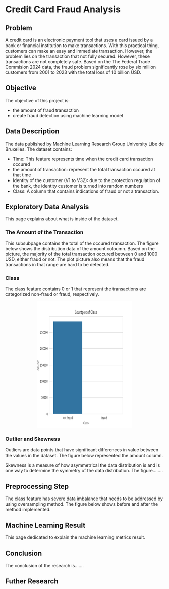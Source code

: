 # Credit Card Fraud Analysis

## Problem
A credit card is an electronic payment tool that uses a card issued by a bank or financial institution to make transactions. With this practical thing, customers can make an easy and immediate transaction. However, the problem lies on the transaction that not fully secured. However, these transactions are not completely safe. Based on the The Federal Trade Commision 2024 data, the fraud problem significantly rose by six million customers from 2001 to 2023 with the total loss of 10 billion USD.

## Objective
The objective of this project is:

- the amount of fraud transaction
- create fraud detection using machine learning model

## Data Description
The data published by Machine Learning Research Group University Libe de Bruxelles. The dataset contains:

- Time: This feature represents time when the credit card transaction occured 
- the amount of transaction: represent the total transaction occured at that time
- Identity of the customer (V1 to V32): due to the protection regulation of the bank, the identity customer is turned into random numbers
- Class: A column that contains indications of fraud or not a transaction.

## Exploratory Data Analysis
This page explains about what is inside of the dataset.

### The Amount of the Transaction
This subsubpage contains the total of the occured transaction. The figure below shows the distribution data of the amount coloumn. Based on the picture, the majority of the total transaction occured between 0 and 1000 USD, either fraud or not. The plot picture also means that the fraud transactions in that range are hard to be detected.

### Class
The class feature contains 0 or 1 that represent the transactions are categorized non-fraud or fraud, respectively.

<p align = "center">
  <img width = "300" height = "400" src = "https://github.com/FikriAbdillah01/credit-card-fraud-analysis/blob/2026523ff91659d09aec80e5f07dffab8c3253a1/figures/Countplot%20of%20CC%20Class.png">
</p>

### Outlier and Skewness
Outliers are data points that have significant differences in value between the values ​​in the dataset. The figure below represented the amount column. 

Skewness is a measure of how asymmetrical the data distribution is and is one way to determine the symmetry of the data distribution. The figure........

## Preprocessing Step
The class feature has severe data imbalance that needs to be addressed by using oversampling method. The figure below shows before and after the method implemented.


## Machine Learning Result
This page dedicated to explain the machine learning metrics result. 

## Conclusion
The conclusion of the research is.......

## Futher Research
